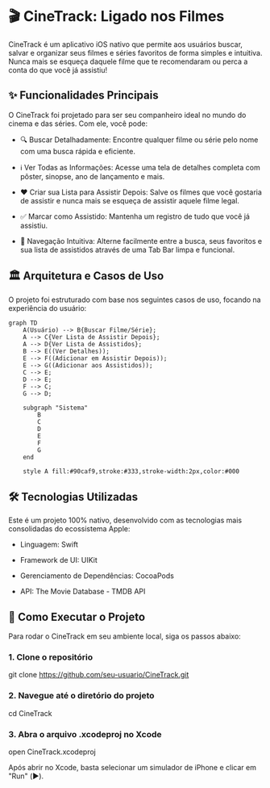 # 🎬 CineTrack: Ligado nos Filmes

CineTrack é um aplicativo iOS nativo que permite aos usuários buscar, salvar e organizar seus filmes e séries favoritos de forma simples e intuitiva. Nunca mais se esqueça daquele filme que te recomendaram ou perca a conta do que você já assistiu!

## ✨ Funcionalidades Principais
O CineTrack foi projetado para ser seu companheiro ideal no mundo do cinema e das séries. Com ele, você pode:

* 🔍 Buscar Detalhadamente: Encontre qualquer filme ou série pelo nome com uma busca rápida e eficiente.

* ℹ️ Ver Todas as Informações: Acesse uma tela de detalhes completa com pôster, sinopse, ano de lançamento e mais.

* ❤️ Criar sua Lista para Assistir Depois: Salve os filmes que você gostaria de assistir e nunca mais se esqueça de assistir aquele filme legal.

* ✅ Marcar como Assistido: Mantenha um registro de tudo que você já assistiu.

* 📱 Navegação Intuitiva: Alterne facilmente entre a busca, seus favoritos e sua lista de assistidos através de uma Tab Bar limpa e funcional.

## 🏛️ Arquitetura e Casos de Uso
O projeto foi estruturado com base nos seguintes casos de uso, focando na experiência do usuário:

```mermaid
graph TD
    A(Usuário) --> B{Buscar Filme/Série};
    A --> C{Ver Lista de Assistir Depois};
    A --> D{Ver Lista de Assistidos};
    B --> E((Ver Detalhes));
    E --> F((Adicionar em Assistir Depois));
    E --> G((Adicionar aos Assistidos));
    C --> E;
    D --> E;
    F --> C;
    G --> D;

    subgraph "Sistema"
        B
        C
        D
        E
        F
        G
    end

    style A fill:#90caf9,stroke:#333,stroke-width:2px,color:#000
```

## 🛠️ Tecnologias Utilizadas
Este é um projeto 100% nativo, desenvolvido com as tecnologias mais consolidadas do ecossistema Apple:

* Linguagem: Swift

* Framework de UI:  UIKit

* Gerenciamento de Dependências:  CocoaPods

* API: The Movie Database - TMDB API

## 🚀 Como Executar o Projeto
Para rodar o CineTrack em seu ambiente local, siga os passos abaixo:

### 1. Clone o repositório
git clone https://github.com/seu-usuario/CineTrack.git

### 2. Navegue até o diretório do projeto
cd CineTrack

### 3. Abra o arquivo .xcodeproj no Xcode
open CineTrack.xcodeproj

Após abrir no Xcode, basta selecionar um simulador de iPhone e clicar em "Run" (▶️).

